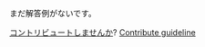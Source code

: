 
まだ解答例がないです。

[コントリビュートしませんか](https://github.com/BFEdev/BFE.dev-solutions/blob/main/question/responsiveness_ja.md)?  [Contribute guideline](https://github.com/BFEdev/BFE.dev-solutions#how-to-contribute)
